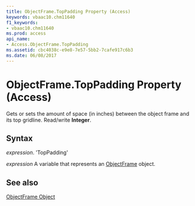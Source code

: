 ```yaml
---
title: ObjectFrame.TopPadding Property (Access)
keywords: vbaac10.chm11640
f1_keywords:
- vbaac10.chm11640
ms.prod: access
api_name:
- Access.ObjectFrame.TopPadding
ms.assetid: cbc4038c-e9e8-7e57-5bb2-7cafe917c6b3
ms.date: 06/08/2017
---
```



# ObjectFrame.TopPadding Property (Access)

Gets or sets the amount of space (in inches) between the object frame and its top gridline. Read/write  **Integer**.


## Syntax

 _expression_. 'TopPadding'

 _expression_ A variable that represents an [ObjectFrame](./Access.ObjectFrame.md) object.


## See also


[ObjectFrame Object](Access.ObjectFrame.md)

